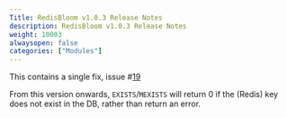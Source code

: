 ```yaml
---
Title: RedisBloom v1.0.3 Release Notes
description: RedisBloom v1.0.3 Release Notes
weight: 10003
alwaysopen: false
categories: ["Modules"]
---
```

This contains a single fix, issue #[19](https://github.com/RedisBloom/RedisBloom/issues/19) 

From this version onwards, `EXISTS`/`MEXISTS` will return 0 if the (Redis) key does not exist in the DB, rather than return an error.